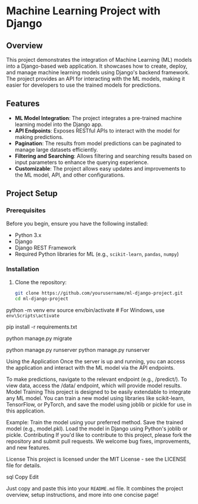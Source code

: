 # Machine Learning Project with Django

## Overview
This project demonstrates the integration of Machine Learning (ML) models into a Django-based web application. It showcases how to create, deploy, and manage machine learning models using Django's backend framework. The project provides an API for interacting with the ML models, making it easier for developers to use the trained models for predictions.

## Features
- **ML Model Integration**: The project integrates a pre-trained machine learning model into the Django app.
- **API Endpoints**: Exposes RESTful APIs to interact with the model for making predictions.
- **Pagination**: The results from model predictions can be paginated to manage large datasets efficiently.
- **Filtering and Searching**: Allows filtering and searching results based on input parameters to enhance the querying experience.
- **Customizable**: The project allows easy updates and improvements to the ML model, API, and other configurations.

## Project Setup

### Prerequisites
Before you begin, ensure you have the following installed:
- Python 3.x
- Django
- Django REST Framework
- Required Python libraries for ML (e.g., `scikit-learn`, `pandas`, `numpy`)

### Installation

1. Clone the repository:
   ```bash
   git clone https://github.com/yourusername/ml-django-project.git
   cd ml-django-project

python -m venv env
source env/bin/activate  # For Windows, use `env\Scripts\activate`

pip install -r requirements.txt

python manage.py migrate

python manage.py runserver
python manage.py runserver

Using the Application
Once the server is up and running, you can access the application and interact with the ML model via the API endpoints.

To make predictions, navigate to the relevant endpoint (e.g., /predict/).
To view data, access the /data/ endpoint, which will provide model results.
Model Training
This project is designed to be easily extendable to integrate any ML model. You can train a new model using libraries like scikit-learn, TensorFlow, or PyTorch, and save the model using joblib or pickle for use in this application.

Example:
Train the model using your preferred method.
Save the trained model (e.g., model.pkl).
Load the model in Django using Python's joblib or pickle.
Contributing
If you'd like to contribute to this project, please fork the repository and submit pull requests. We welcome bug fixes, improvements, and new features.

License
This project is licensed under the MIT License - see the LICENSE file for details.

sql
Copy
Edit

Just copy and paste this into your `README.md` file. It combines the project overview, setup instructions, and more into one concise page!

















